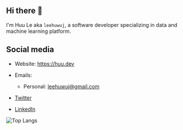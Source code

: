 
## Hi there 👋
I'm Huu Le aka `leehuwuj`, a software developer specializing in data and machine learning platform.  

## Social media
- Website: https://huu.dev
- Emails:
    - Personal: leehuwuj@gmail.com

- [Twitter](http://twitter.com/leehuwuj)
- [LinkedIn](https://www.linkedin.com/in/leehuwuj)

![Top Langs](https://github-readme-stats.vercel.app/api/top-langs/?username=leehuwuj&hide=Jupyter%20Notebook,HTML,Dockerfile,)
